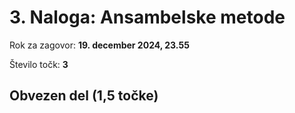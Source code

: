 # 3. Naloga: Ansambelske metode 

Rok za zagovor: **19. december 2024, 23.55**

Število točk: **3** 

## Obvezen del (1,5 točke)